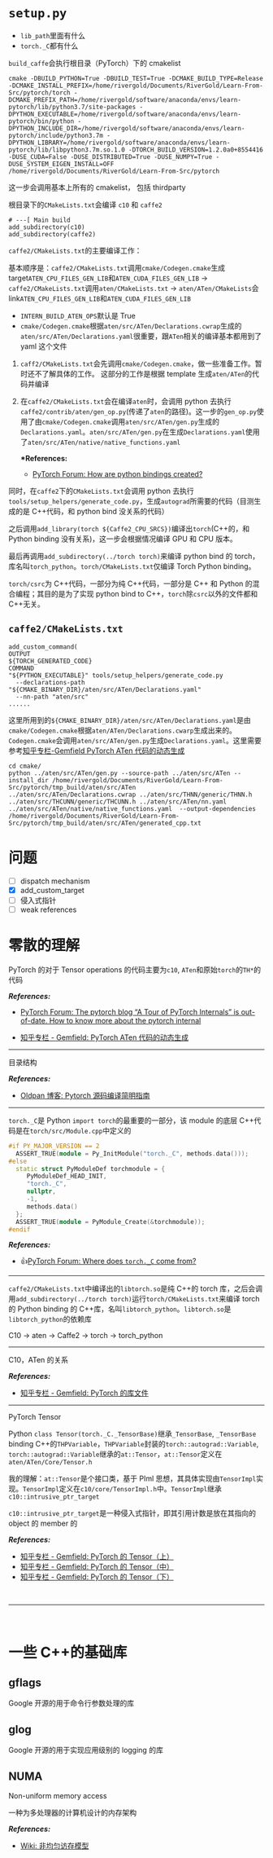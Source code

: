 # `setup.py`

- `lib_path`里面有什么
- `torch._C`都有什么

`build_caffe`会执行根目录（PyTorch）下的 cmakelist

```shell
cmake -DBUILD_PYTHON=True -DBUILD_TEST=True -DCMAKE_BUILD_TYPE=Release -DCMAKE_INSTALL_PREFIX=/home/rivergold/Documents/RiverGold/Learn-From-Src/pytorch/torch -DCMAKE_PREFIX_PATH=/home/rivergold/software/anaconda/envs/learn-pytorch/lib/python3.7/site-packages -DPYTHON_EXECUTABLE=/home/rivergold/software/anaconda/envs/learn-pytorch/bin/python -DPYTHON_INCLUDE_DIR=/home/rivergold/software/anaconda/envs/learn-pytorch/include/python3.7m -DPYTHON_LIBRARY=/home/rivergold/software/anaconda/envs/learn-pytorch/lib/libpython3.7m.so.1.0 -DTORCH_BUILD_VERSION=1.2.0a0+8554416 -DUSE_CUDA=False -DUSE_DISTRIBUTED=True -DUSE_NUMPY=True -DUSE_SYSTEM_EIGEN_INSTALL=OFF /home/rivergold/Documents/RiverGold/Learn-From-Src/pytorch
```

这一步会调用基本上所有的 cmakelist， 包括 thirdparty

根目录下的`CMakeLists.txt`会编译 `c10` 和 `caffe2`

```shell
# ---[ Main build
add_subdirectory(c10)
add_subdirectory(caffe2)
```

`caffe2/CMakeLists.txt`的主要编译工作：

基本顺序是：`caffe2/CMakeLists.txt`调用`cmake/Codegen.cmake`生成 target`ATEN_CPU_FILES_GEN_LIB`和`ATEN_CUDA_FILES_GEN_LIB` -> `caffe2/CMakeLists.txt`调用`aten/CMakeLists.txt` -> `aten/ATen/CMakeLists`会 link`ATEN_CPU_FILES_GEN_LIB`和`ATEN_CUDA_FILES_GEN_LIB`

- `INTERN_BUILD_ATEN_OPS`默认是 True
- `cmake/Codegen.cmake`根据`aten/src/ATen/Declarations.cwrap`生成的`aten/src/ATen/Declarations.yaml`很重要，跟`ATen`相关的编译基本都用到了 yaml 这个文件

1. `caff2/CMakeLists.txt`会先调用`cmake/Codegen.cmake`，做一些准备工作。暂时还不了解具体的工作。
   这部分的工作是根据 template 生成`aten/ATen`的代码并编译

2. 在`caffe2/CMakeLists.txt`会在编译`aten`时，会调用 python 去执行`caffe2/contrib/aten/gen_op.py`(传递了`aten`的路径)。这一步的`gen_op.py`使用了由`cmake/Codegen.cmake`调用`aten/src/ATen/gen.py`生成的`Declarations.yaml`。`aten/src/ATen/gen.py`在生成`Declarations.yaml`使用了`aten/src/ATen/native/native_functions.yaml`

   **\*References:**

   - [PyTorch Forum: How are python bindings created?](https://discuss.pytorch.org/t/how-are-python-bindings-created/46453/2?u=rivergold)

同时，在`caffe2`下的`CMakeLists.txt`会调用 python 去执行`tools/setup_helpers/generate_code.py`，生成`autograd`所需要的代码（目测生成的是 C++代码，和 python bind 没关系的代码）

之后调用`add_library(torch ${Caffe2_CPU_SRCS})`编译出`torch`(C++的，和 Python binding 没有关系)，这一步会根据情况编译 GPU 和 CPU 版本。

最后再调用`add_subdirectory(../torch torch)`来编译 python bind 的 torch，库名叫`torch_python`。`torch/CMakeLists.txt`仅编译 Torch Python binding。

`torch/csrc`为 C++代码，一部分为纯 C++代码，一部分是 C++ 和 Python 的混合编程；其目的是为了实现 python bind to C++，`torch`除`csrc`以外的文件都和 C++无关。

## `caffe2/CMakeLists.txt`

```shell
add_custom_command(
OUTPUT
${TORCH_GENERATED_CODE}
COMMAND
"${PYTHON_EXECUTABLE}" tools/setup_helpers/generate_code.py
  --declarations-path "${CMAKE_BINARY_DIR}/aten/src/ATen/Declarations.yaml"
  --nn-path "aten/src"
......
```

这里所用到的`${CMAKE_BINARY_DIR}/aten/src/ATen/Declarations.yaml`是由`cmake/Codegen.cmake`根据`aten/ATen/Declarations.cwarp`生成出来的。`Codegen.cmake`会调用`aten/src/ATen/gen.py`生成`Declarations.yaml`。这里需要参考[知乎专栏-Gemfield PyTorch ATen 代码的动态生成](https://zhuanlan.zhihu.com/p/55966063)

```shell
cd cmake/
python ../aten/src/ATen/gen.py --source-path ../aten/src/ATen --install_dir /home/rivergold/Documents/RiverGold/Learn-From-Src/pytorch/tmp_build/aten/src/ATen ../aten/src/ATen/Declarations.cwrap ../aten/src/THNN/generic/THNN.h ../aten/src/THCUNN/generic/THCUNN.h ../aten/src/ATen/nn.yaml ../aten/src/ATen/native/native_functions.yaml  --output-dependencies /home/rivergold/Documents/RiverGold/Learn-From-Src/pytorch/tmp_build/aten/src/ATen/generated_cpp.txt
```

# 问题

- [ ] dispatch mechanism
- [x] add_custom_target
- [ ] 侵入式指针
- [ ] weak references

# 零散的理解

PyTorch 的对于 Tensor operations 的代码主要为`c10`, `ATen`和原始`torch`的`TH*`的代码

**_References:_**

- [PyTorch Forum: The pytorch blog “A Tour of PyTorch Internals” is out-of-date. How to know more about the pytorch internal](https://discuss.pytorch.org/t/the-pytorch-blog-a-tour-of-pytorch-internals-is-out-of-date-how-to-know-more-about-the-pytorch-internal/19677/4?u=rivergold)

- [知乎专栏 - Gemfield: PyTorch ATen 代码的动态生成](https://zhuanlan.zhihu.com/p/55966063)

---

目录结构

**_References:_**

- [Oldpan 博客: Pytorch 源码编译简明指南](https://oldpan.me/archives/pytorch-build-simple-instruction)

---

`torch._C`是 Python `import torch`的最重要的一部分，该 module 的底层 C++代码是在`torch/src/Module.cpp`中定义的

```c++
#if PY_MAJOR_VERSION == 2
  ASSERT_TRUE(module = Py_InitModule("torch._C", methods.data()));
#else
  static struct PyModuleDef torchmodule = {
     PyModuleDef_HEAD_INIT,
     "torch._C",
     nullptr,
     -1,
     methods.data()
  };
  ASSERT_TRUE(module = PyModule_Create(&torchmodule));
#endif
```

**_References:_**

- :thumbsup:[PyTorch Forum: Where does `torch._C` come from?](https://discuss.pytorch.org/t/where-does-torch-c-come-from/2015/3?u=rivergold)

---

`caffe2/CMakeLists.txt`中编译出的`libtorch.so`是纯 C++的 torch 库，之后会调用`add_subdirectory(../torch torch)`运行`torch/CMakeLists.txt`来编译 torch 的 Python binding 的 C++库，名叫`libtorch_python`。`libtorch.so`是`libtorch_python`的依赖库

C10 -> aten -> Caffe2 -> torch -> torch_python

---

C10，ATen 的关系

**_References:_**

- [知乎专栏 - Gemfield: PyTorch 的库文件](https://zhuanlan.zhihu.com/p/57437931)

---

PyTorch Tensor

Python `class Tensor(torch._C._TensorBase)`继承`_TensorBase`, `_TensorBase` binding C++的`THPVariable`，`THPVariable`封装的`torch::autograd::Variable`, `torch::autograd::Variable`继承的`at::Tensor`，`at::Tensor`定义在`aten/ATen/Core/Tensor.h`

我的理解：`at::Tensor`是个接口类，基于 PIml 思想，其具体实现由`TensorImpl`实现。`TensorImpl`定义在`c10/core/TensorImpl.h`中。`TensorImpl`继承`c10::intrusive_ptr_target`

`c10::intrusive_ptr_target`是一种侵入式指针，即其引用计数是放在其指向的 object 的 member 的

**_References:_**

- [知乎专栏 - Gemfield: PyTorch 的 Tensor（上）](https://zhuanlan.zhihu.com/p/54896021)
- [知乎专栏 - Gemfield: PyTorch 的 Tensor（中）](https://zhuanlan.zhihu.com/p/64135058)
- [知乎专栏 - Gemfield: PyTorch 的 Tensor（下）](https://zhuanlan.zhihu.com/p/69530008)

<!--  -->
<br>

---

<br>
<!--  -->

# 一些 C++的基础库

## gflags

Google 开源的用于命令行参数处理的库

## glog

Google 开源的用于实现应用级别的 logging 的库

## NUMA

Non-uniform memory access

一种为多处理器的计算机设计的内存架构

**_References:_**

- [Wiki: 非均匀访存模型](https://zh.wikipedia.org/wiki/%E9%9D%9E%E5%9D%87%E5%8C%80%E8%AE%BF%E5%AD%98%E6%A8%A1%E5%9E%8B)
